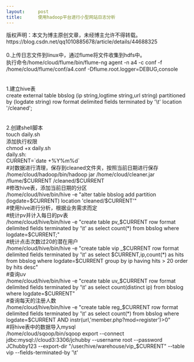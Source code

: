 ```yaml
---
layout:     post
title:      使用hadoop平台进行小型网站日志分析
---
```

<div id="article_content" class="article_content clearfix csdn-tracking-statistics" data-pid="blog" data-mod="popu_307" data-dsm="post">
								<div class="article-copyright">
					版权声明：本文为博主原创文章，未经博主允许不得转载。					https://blog.csdn.net/qq1010885678/article/details/44688325				</div>
								            <link rel="stylesheet" href="https://csdnimg.cn/release/phoenix/template/css/ck_htmledit_views-f76675cdea.css">
						<div class="htmledit_views" id="content_views">
                
<br>
0.上传日志文件到linux中，通过flume将文件收集到hdfs中。<br>
执行命令/home/cloud/flume/bin/flume-ng agent -n a4 -c conf -f /home/cloud/flume/conf/a4.conf -Dflume.root.logger=DEBUG,console<br><br><br>
1.建立hive表<br>
create external table bbslog (ip string,logtime string,url string) partitioned by (logdate string) row format delimited fields terminated by '\t' location '/cleaned';<br><br><br>
2.创建shell脚本<br>
touch daily.sh<br>
添加执行权限<br>
chmod +x daily.sh<br>
daily.sh:<br>
CURRENT=`date +%Y%m%d`<br>
#对数据进行清理，保存到cleaned文件夹，按照当前日期进行保存<br>
/home/cloud/hadoop/bin/hadoop jar /home/cloud/cleaner.jar /flume/$CURRENT /cleaned/$CURRENT<br>
#修改hive表，添加当前日期的分区<br>
/home/cloud/hive/bin/hive -e "alter table bbslog add partition (logdate=$CURRENT) location 'cleaned/$CURRENT'"<br>
#使用hive进行分析，根据业务需求而定<br>
#统计pv并计入每日的pv表<br>
/home/cloud/hive/bin/hive -e "create table pv_$CURRENT row format delimited fields terminated by '\t' as select count(*) from bbslog where logdate=$CURRENT;"<br>
#统计点击次数过20的潜在用户<br>
/home/cloud/hive/bin/hive -e "create table vip _$CURRENT row format delimited fields terminated by '\t' as select $CURRENT,ip,count(*) as hits from bbslog where logdate=$CURRENT group by ip having hits &gt; 20 order by hits desc"<br>
#查询uv<br>
/home/cloud/hive/bin/hive -e "create table uv_$CURRENT row format delimited fields terminated by '\t' as select count(distinct ip) from bbslog where logdate=$CURRENT"<br>
#查询每天的注册人数<br>
/home/cloud/hive/bin/hive -e "create table reg_$CURRENT row format delimited fields terminated by '\t' as select count(*) from bbslog where logdate=$CURRENT AND instr(url,'member.php?mod=register')&gt;0"<br>
#将hive表中的数据导入mysql<br>
/home/cloud/sqoop/bin/sqoop export --connect jdbc:mysql://cloud3:3306/jchubby --username root --password JChubby123 --export-dir "/user/hive/warehouse/vip_$CURRENT" --table vip --fields-terminated-by '\t' 
            </div>
                </div>